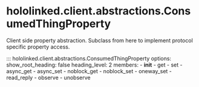 # hololinked.client.abstractions.ConsumedThingProperty

Client side property abstraction. Subclass from here to implement protocol specific property access.

::: hololinked.client.abstractions.ConsumedThingProperty
    options:
        show_root_heading: false
        heading_level: 2
        members:
        - __init__
        - get
        - set
        - async_get
        - async_set
        - noblock_get
        - noblock_set
        - oneway_set
        - read_reply
        - observe
        - unobserve
